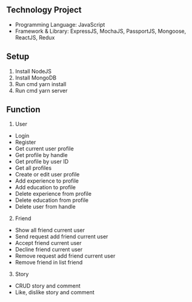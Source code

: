 ## Technology Project
- Programming Language: JavaScript
- Framework & Library: ExpressJS, MochaJS, PassportJS, Mongoose, ReactJS, Redux
## Setup
1. Install NodeJS
2. Install MongoDB
3. Run cmd yarn install
4. Run cmd yarn server
## Function
1. User
- Login
- Register
- Get current user profile
- Get profile by handle
- Get profile by user ID
- Get all profiles
- Create or edit user profile
- Add experience to profile
- Add education to profile
- Delete experience from profile
- Delete education from profile
- Delete user from handle
2. Friend
- Show all friend current user
- Send request add friend current user
- Accept friend current user
- Decline friend current user
- Remove request add friend current user
- Remove friend in list friend
3. Story 
- CRUD story and comment
- Like, dislike story and comment
